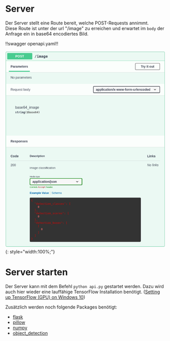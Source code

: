 # Server

Der Server stellt eine Route bereit, welche POST-Requests annimmt.  
Diese Route ist unter der url "/image" zu erreichen und erwartet im `body` der Anfrage ein in base64 encodiertes Bild.

!!swagger openapi.yaml!!

![openapi](../assets/images/openapi.png){: style="width:100%;"}

# Server starten

Der Server kann mit dem Befehl `python api.py` gestartet werden. Dazu wird auch hier wieder eine lauffähige TensorFlow
Installation benötigt.
([Setting up TensorFlow (GPU) on Windows 10](https://towardsdatascience.com/setting-up-tensorflow-on-windows-gpu-492d1120414c))

Zusätzlich werden noch folgende Packages benötigt:

- [flask](https://pypi.org/project/Flask/)
- [pillow](https://pypi.org/project/Pillow/)
- [numpy](https://pypi.org/project/numpy/)
- [object_detection](https://pypi.org/project/object-detection/)
